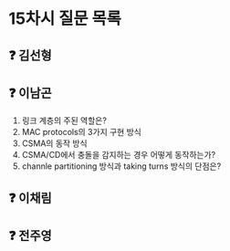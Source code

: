# 15차시 질문 목록

## ❓ 김선형

## ❓ 이남곤

1. 링크 계층의 주된 역할은?
2. MAC protocols의 3가지 구현 방식
3. CSMA의 동작 방식
4. CSMA/CD에서 충돌을 감지하는 경우 어떻게 동작하는가?
5. channle partitioning 방식과 taking turns 방식의 단점은?

## ❓ 이채림

## ❓ 전주영
